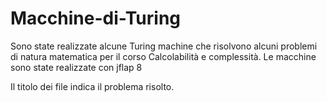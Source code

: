 # Macchine-di-Turing
Sono state realizzate alcune Turing machine che risolvono alcuni problemi di natura matematica per il corso Calcolabilità e complessità.
Le macchine sono state realizzate con jflap 8

Il titolo dei file indica il problema risolto.
